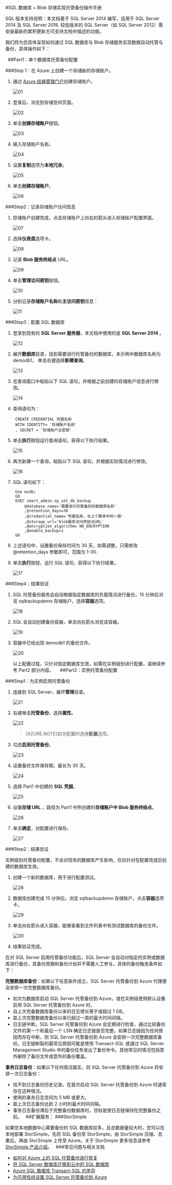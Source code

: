 <properties
	pageTitle="SQL 数据库 + Blob 存储实现托管备份操作手册"
    description=""
    services=""
    documentationCenter=""
    authors=""
    manager=""
    editor=""
    tags=""/>

<tags ms.service="multiple" ms.date="" wacn.date="08/24/2016"/>

#SQL 数据库 + Blob 存储实现托管备份操作手册  

SQL 版本支持说明：本文档基于 SQL Server 2014 编写，适用于 SQL Server 2014 及 SQL Server 2016. 较低版本的 SQL Server（如 SQL Server 2012）需安装最新的累积更新方可支持文档中描述的功能。

我们将为您具体呈现如何通过 SQL 数据库与 Blob 存储服务实现数据自动托管与备份，具体操作如下：

 
##Part1：单个数据库托管备份配置

###Step 1：在 Azure 上创建一个存储新的存储账户。

1. 通过 [Azure 经典管理门户](https://manage.windowsazure.cn/)创建存储账户。

	![01](./media/azure-managed-backup-sql-server-and-blob-storage/01.png)

2. 登录后，浏览到存储空间页面。

	![02](./media/azure-managed-backup-sql-server-and-blob-storage/02.png)

3. 单击**创建存储账户**按钮。

	![03](./media/azure-managed-backup-sql-server-and-blob-storage/03.png)

4. 输入存储账户名称。

	![04](./media/azure-managed-backup-sql-server-and-blob-storage/04.png)

5. 设置**复制**选项为**本地冗余**。

	![05](./media/azure-managed-backup-sql-server-and-blob-storage/05.png)

6. 单击**创建存储账户**。

	![06](./media/azure-managed-backup-sql-server-and-blob-storage/06.png)

###Step2：记录存储账户访问信息

1. 存储账户创建完成，点击存储账户上向右的箭头进入存储账户配置界面。

	![07](./media/azure-managed-backup-sql-server-and-blob-storage/07.png)

2. 选择**仪表盘**选项卡。

	![08](./media/azure-managed-backup-sql-server-and-blob-storage/08.png)

3. 记录 **Blob 服务终结点** URL。

	![09](./media/azure-managed-backup-sql-server-and-blob-storage/09.png)

4. 单击**管理访问密钥**按钮。

	![10](./media/azure-managed-backup-sql-server-and-blob-storage/10.png)

5. 分别记录**存储账户名称**和**主访问密钥**信息：

	![11](./media/azure-managed-backup-sql-server-and-blob-storage/11.png)

###Step3：配置 SQL 数据库

1. 登录到现有的 **SQL Server 服务器**，本文档中使用的是 **SQL Server 2014** 。

	![12](./media/azure-managed-backup-sql-server-and-blob-storage/12.png)

2. 展开**数据库**目录，找到需要进行托管备份的数据库，本示例中数据库名称为 demodb1， 单击右键选择**新建查询**。

	![13](./media/azure-managed-backup-sql-server-and-blob-storage/13.png)

3. 在查询窗口中粘贴以下 SQL 语句，并根据之前创建的存储账户信息进行修改。

	![14](./media/azure-managed-backup-sql-server-and-blob-storage/14.png)

4. 查询语句为：

		CREATE CREDENTIAL 凭据名称            
		WITH IDENTITY= '存储账户名称'          
		, SECRET = '存储账户主密钥'   

5. 单击**执行**按钮运行查询语句，获得以下执行结果。

	![15](./media/azure-managed-backup-sql-server-and-blob-storage/15.png)

6. 再次新建一个查询，粘贴以下 SQL 语句，并根据实际情况进行修改。

	![16](./media/azure-managed-backup-sql-server-and-blob-storage/16.png)

7. SQL 语句如下：

		Use msdb; 
		GO 
		EXEC smart_admin.sp_set_db_backup 
			@database_name='需要进行托管备份的数据库名称'
			,@retention_days=30 
			,@credential_name='凭据名称，与上个脚本中的一致'
			,@storage_url='blob服务访问终结点URL'
			,@encryption_algorithm= NO_ENCRYPTION 
			,@enable_backup=1 
		GO

8. 上述语句中，设置备份保存时间为 30 天，如需调整，只需修改 @retention_days 参数即可，范围为 1-30.

9. 单击**执行**按钮，运行 SQL 语句，获得以下执行结果。

	![17](./media/azure-managed-backup-sql-server-and-blob-storage/17.png)

###Step4：结果验证
1. SQL 托管备份服务会自动根据指定数据库的负载情况进行备份，15 分钟后浏览 sqlbackupdemo 存储账户，选择**容器**选项。

	![18](./media/azure-managed-backup-sql-server-and-blob-storage/18.png)

2. SQL 会自动创建备份容器，单击向右箭头浏览该容器。

	![19](./media/azure-managed-backup-sql-server-and-blob-storage/19.png)

3. 容器中已经出现 demodb1 的备份文件。

	![20](./media/azure-managed-backup-sql-server-and-blob-storage/20.png)

	以上配置过程，只针对指定数据库生效，如需在实例级别进行配置，请继续参考 Part2 部分内容。
 
 
##Part2：实例托管备份配置

###Step1：为实例启用托管备份

1. 连接到 SQL Server，展开**管理**目录。

	![21](./media/azure-managed-backup-sql-server-and-blob-storage/21.png)

2. 右键单击**托管备份**，选择**属性**。

	![22](./media/azure-managed-backup-sql-server-and-blob-storage/22.png)

	>[AZURE.NOTE]初次配置时选择**配置**选项。

3. 勾选**启用托管备份**。

	![23](./media/azure-managed-backup-sql-server-and-blob-storage/23.png)

4. 设置备份文件保存期，最长为 30 天。

	![24](./media/azure-managed-backup-sql-server-and-blob-storage/24.png)

5. 选择 Part1 中创建的 **SQL 凭据**。

	![25](./media/azure-managed-backup-sql-server-and-blob-storage/25.png)

6. 设置**存储 URL** ，路径为 Part1 中所创建的**存储账户中 Blob 服务终结点**。

	![26](./media/azure-managed-backup-sql-server-and-blob-storage/26.png)

7. 单击**确定**，对配置进行保存。

	![27](./media/azure-managed-backup-sql-server-and-blob-storage/27.png)

###Step2：结果验证

实例级别托管备份配置，不会对现有的数据库产生影响，仅仅针对在配置完成后创建的数据库生效。

1. 创建一个新的数据库，用于进行配置测试。

	![28](./media/azure-managed-backup-sql-server-and-blob-storage/28.png)

2. 数据库创建完成 15 分钟后，浏览 sqlbackupdemo 存储账户，点击**容器**选项卡。

	![29](./media/azure-managed-backup-sql-server-and-blob-storage/29.png)

3. 单击向右箭头进入容器，能够查看到文件列表中有测试数据库的备份文件。

	![30](./media/azure-managed-backup-sql-server-and-blob-storage/30.png)

4. 结果验证完成。
 

在对 SQL Server 启用托管备份功能后，SQL Server 会自动对指定的实例或数据库进行备份，其备份周期和备份计划并不需要人工参与，具体的备份触发条件如下：

**完整数据库备份**：如果以下任意条件成立，SQL Server 托管备份到 Azure 代理便会安排一次完整数据库备份。

- 初次为数据库启动 SQL Server 托管备份到 Azure，或在实例级使用默认设置启用 SQL Server 托管备份到 Azure 时。
- 自上次完备数据库备份以来的日志增长等于或超过 1 GB。
- 距上次完整数据库备份以来已超过一周的最大时间间隔。
- 日志链中断。SQL Server 托管备份到 Azure 会定期进行检查，通过比较备份文件的第一个和最后一个 LSN 确定日志链是否完整。如果日志链因为任何原因而存在中断，则 SQL Server 托管备份到 Azure 会安排一次完整数据库备份。日志链断裂的最常见原因可能是使用 Transact-SQL 或通过 SQL Server Management Studio 中的备份任务发出了备份命令。其他常见的情况包括意外删除了备份文件或意外的备份覆盖。

**事务日志备份**：如果以下任何情况属实，则 SQL Server 托管备份到 Azure 将安排一次日志备份：
	
- 找不到日志备份历史记录。在首次启动 SQL Server 托管备份到 Azure 时通常存在这种情况。
- 使用的事务日志空间为 5 MB 或更大。
- 距上次日志备份达到 2 小时的最大时间间隔。
- 事务日志备份滞后于完整备份数据库时。目标是使日志链保持在完整备份之前。
 
##扩展服务：
###StorSimple

如果您本地数据中心需要备份的 SQL 数据库较多，且总数据量较大时，您可以在本地部署 StorSimple，先将 SQL 备份至 StorSimple，由 StorSimple 压缩、去重后，再由 StorSimple 上传至 Azure。关于 StorSimple 更多信息请参考 [StorSimple 产品介绍](/solutions/storsimple/)。 
 
###常见问题与相关文档

- [如何对 Azure 上的 SQL 托管备份进行恢复](https://msdn.microsoft.com/zh-cn/library/dn449492(v=sql.120).aspx)
- [将 SQL Server 数据库迁移到云中的 SQL 数据库](/documentation/articles/sql-database-cloud-migrate/)
- [Azure SQL 数据库 Transact-SQL 的差异](/documentation/articles/sql-database-transact-sql-information/)
- [为可用性组设置 SQL Server 托管备份到 Azure](https://msdn.microsoft.com/zh-cn/library/dn449488(v=sql.120).aspx)
